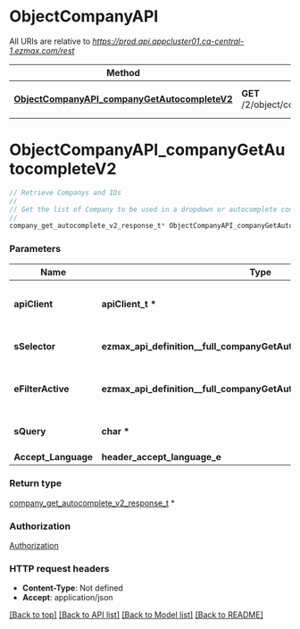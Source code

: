 # ObjectCompanyAPI

All URIs are relative to *https://prod.api.appcluster01.ca-central-1.ezmax.com/rest*

Method | HTTP request | Description
------------- | ------------- | -------------
[**ObjectCompanyAPI_companyGetAutocompleteV2**](ObjectCompanyAPI.md#ObjectCompanyAPI_companyGetAutocompleteV2) | **GET** /2/object/company/getAutocomplete/{sSelector} | Retrieve Companys and IDs


# **ObjectCompanyAPI_companyGetAutocompleteV2**
```c
// Retrieve Companys and IDs
//
// Get the list of Company to be used in a dropdown or autocomplete control.
//
company_get_autocomplete_v2_response_t* ObjectCompanyAPI_companyGetAutocompleteV2(apiClient_t *apiClient, ezmax_api_definition__full_companyGetAutocompleteV2_sSelector_e sSelector, ezmax_api_definition__full_companyGetAutocompleteV2_eFilterActive_e eFilterActive, char * sQuery, header_accept_language_e Accept_Language);
```

### Parameters
Name | Type | Description  | Notes
------------- | ------------- | ------------- | -------------
**apiClient** | **apiClient_t \*** | context containing the client configuration |
**sSelector** | **ezmax_api_definition__full_companyGetAutocompleteV2_sSelector_e** | The type of Companys to return | 
**eFilterActive** | **ezmax_api_definition__full_companyGetAutocompleteV2_eFilterActive_e** | Specify which results we want to display. | [optional] [default to &#39;Active&#39;]
**sQuery** | **char \*** | Allow to filter the returned results | [optional] 
**Accept_Language** | **header_accept_language_e** |  | [optional] 

### Return type

[company_get_autocomplete_v2_response_t](company_get_autocomplete_v2_response.md) *


### Authorization

[Authorization](../README.md#Authorization)

### HTTP request headers

 - **Content-Type**: Not defined
 - **Accept**: application/json

[[Back to top]](#) [[Back to API list]](../README.md#documentation-for-api-endpoints) [[Back to Model list]](../README.md#documentation-for-models) [[Back to README]](../README.md)

